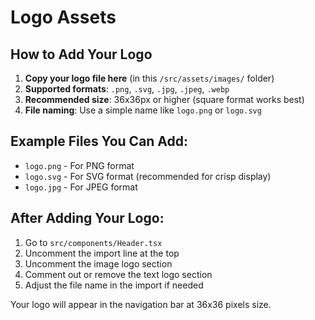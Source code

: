 # Logo Assets

## How to Add Your Logo

1. **Copy your logo file here** (in this `/src/assets/images/` folder)
2. **Supported formats**: `.png`, `.svg`, `.jpg`, `.jpeg`, `.webp`
3. **Recommended size**: 36x36px or higher (square format works best)
4. **File naming**: Use a simple name like `logo.png` or `logo.svg`

## Example Files You Can Add:
- `logo.png` - For PNG format
- `logo.svg` - For SVG format (recommended for crisp display)
- `logo.jpg` - For JPEG format

## After Adding Your Logo:
1. Go to `src/components/Header.tsx`
2. Uncomment the import line at the top
3. Uncomment the image logo section
4. Comment out or remove the text logo section
5. Adjust the file name in the import if needed

Your logo will appear in the navigation bar at 36x36 pixels size. 